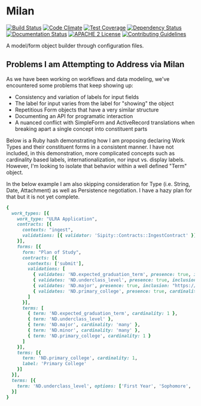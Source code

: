 # Milan

[![Build Status](https://travis-ci.org/jeremyf/milan.png?branch=master)](https://travis-ci.org/jeremyf/milan)
[![Code Climate](https://codeclimate.com/github/jeremyf/milan.png)](https://codeclimate.com/github/jeremyf/milan)
[![Test Coverage](https://codeclimate.com/github/jeremyf/milan/badges/coverage.svg)](https://codeclimate.com/github/jeremyf/milan)
[![Dependency Status](https://gemnasium.com/jeremyf/milan.svg)](https://gemnasium.com/jeremyf/milan)
[![Documentation Status](http://inch-ci.org/github/jeremyf/milan.svg?branch=master)](http://inch-ci.org/github/jeremyf/milan)
[![APACHE 2 License](http://img.shields.io/badge/APACHE2-license-blue.svg)](./LICENSE)
[![Contributing Guidelines](http://img.shields.io/badge/CONTRIBUTING-Guidelines-blue.svg)](./CONTRIBUTING.md)

A model/form object builder through configuration files.

## Problems I am Attempting to Address via Milan

As we have been working on workflows and data modeling, we've encountered some problems that keep showing up:

* Consistency and variation of labels for input fields
* The label for input varies from the label for "showing" the object
* Repetitious Form objects that have a very similar structure
* Documenting an API for programatic interaction
* A nuanced conflict with SimpleForm and ActiveRecord translations when breaking apart a single concept into constituent parts

Below is a Ruby hash demonstrating how I am proposing declaring Work Types and their constituent forms in a consistent manner.
I have not included, in this demonstration, more complicated concepts such as cardinality based labels, internationalization, nor input vs. display labels.
However, I'm looking to isolate that behavior within a well defined "Term" object.

In the below example I am also skipping consideration for Type (i.e. String, Date, Attachment) as well as Persistence negotiation.
I have a hazy plan for that but it is not yet complete.

```ruby
{
  work_types: [{
    work_type: "ULRA Application",
    contracts: [{
      contexts: "ingest",
      validations: [{ validator: 'Sipity::Contracts::IngestContract' }]
    }],
    forms: [{
      form: "Plan of Study",
      contracts: [{
        contexts: ['submit'],
        validations: [
          { validates: 'ND.expected_graduation_term', presence: true, inclusion: ["Summer 2016", "Fall 2016"] },
          { validates: 'ND.underclass_level', presence: true, inclusion: "ND.underclass_level/options" },
          { validates: 'ND.major', presence: true, inclusion: "https://nd.edu/api/majors.json" },
          { validates: 'ND.primary_college', presence: true, cardinality: 1 }
        ]
      }],
      terms: [
        { term: 'ND.expected_graduation_term', cardinality: 1 },
        { term: 'ND.underclass_level' },
        { term: 'ND.major', cardinality: 'many' },
        { term: 'ND.minor', cardinality: 'many' },
        { term: 'ND.primary_college', cardinality: 1 }
      ]
    }],
    terms: [{
      term: 'ND.primary_college', cardinality: 1,
      label: 'Primary College'
    }]
  }],
  terms: [{
    term: 'ND.underclass_level', options: ['First Year', 'Sophomore', 'Junior', 'Senior', '5th Year'], cardinality: 1
  }]
}
```
